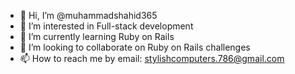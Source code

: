 - 👋 Hi, I’m @muhammadshahid365
- 👀 I’m interested in Full-stack development
- 🌱 I’m currently learning Ruby on Rails
- 💞️ I’m looking to collaborate on Ruby on Rails challenges
- 📫 How to reach me by email: <stylishcomputers.786@gmail.com>

<!---
muhammadshahid365/muhammadshahid365 is a ✨ special ✨ repository because its `README.md` (this file) appears on your GitHub profile.
You can click the Preview link to take a look at your changes.
--->
